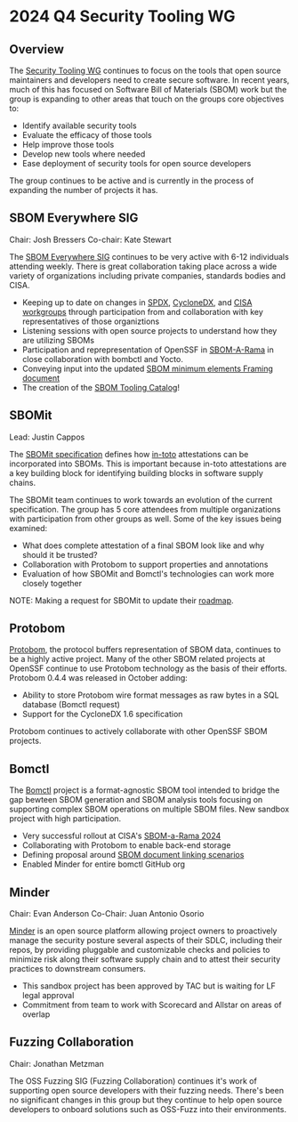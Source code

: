 # 2024 Q4 Security Tooling WG

## Overview
The [Security Tooling WG](https://github.com/ossf/wg-security-tooling) continues to focus on the tools that open source maintainers and developers need to create secure software.  In recent years, much of this has focused on Software Bill of Materials (SBOM) work but the group is expanding to other areas that touch on the groups core objectives to:
- Identify available security tools
- Evaluate the efficacy of those tools
- Help improve those tools
- Develop new tools where needed
- Ease deployment of security tools for open source developers

The group continues to be active and is currently in the process of expanding the number of projects it has.

## SBOM Everywhere SIG
Chair: Josh Bressers Co-chair: Kate Stewart

The [SBOM Everywhere SIG](https://github.com/ossf/sbom-everywhere) continues to be very active with 6-12 individuals attending weekly.  There is great collaboration taking place across a wide variety of organizations including private companies, standards bodies and CISA.

- Keeping up to date on changes in [SPDX](https://spdx.dev), [CycloneDX](https://cyclonedx.org), and [CISA workgroups](https://www.cisa.gov/sbom) through participation from and collaboration with key representatives of those organiztions
- Listening sessions with open source projects to understand how they are utilizing SBOMs
- Participation and reprepresentation of OpenSSF in [SBOM-A-Rama](https://www.cisa.gov/news-events/events/sbom-rama-fall-2024) in close collaboration with bombctl and Yocto.
- Conveying input into the updated [SBOM minimum elements Framing document](https://www.cisa.gov/resources-tools/resources/framing-software-component-transparency-2024)
- The creation of the [SBOM Tooling Catalog](https://sbom-catalog.openssf.org/)!

## SBOMit
Lead: Justin Cappos

The [SBOMit specification](https://github.com/SBOMit/specification) defines how [in-toto](https://in-toto.io) attestations can be incorporated into SBOMs.  This is important because in-toto attestations are a key building block for identifying building blocks in software supply chains.

The SBOMit team continues to work towards an evolution of the current specification.  The group has 5 core attendees from multiple organizations with participation from other groups as well.  Some of the key issues being examined:

- What does complete attestation of a final SBOM look like and why should it be trusted?
- Collaboration with Protobom to support properties and annotations
- Evaluation of how SBOMit and Bomctl's technologies can work more closely together

NOTE: Making a request for SBOMit to update their [roadmap](https://github.com/SBOMit/specification/wiki/SBOMit-Roadmap).

## Protobom
[Protobom](https://github.com/protobom/protobom), the protocol buffers representation of SBOM data, continues to be a highly active project.  Many of the other SBOM related projects at OpenSSF continue to use Protobom technology as the basis of their efforts.  Protobom 0.4.4 was released in October adding:

- Ability to store Protobom wire format messages as raw bytes in a SQL database (Bomctl request)
- Support for the CycloneDX 1.6 specification

Protobom continues to actively collaborate with other OpenSSF SBOM projects.

## Bomctl
The [Bomctl](https://github.com/bomctl/bomctl) project is a format-agnostic SBOM tool intended to bridge the gap bewteen SBOM generation and SBOM analysis tools focusing on supporting complex SBOM operations on multiple SBOM files.  New sandbox project with high participation.

- Very successful rollout at CISA's [SBOM-a-Rama 2024](https://www.cisa.gov/news-events/events/sbom-rama-fall-2024)
- Collaborating with Protobom to enable back-end storage
- Defining proposal around [SBOM document linking scenarios](https://docs.google.com/document/d/1Dj-OAycyAH3d6A9vPJWldNoLRArRVB607to_0s5Fk8w/edit?tab=t.0#heading=h.qflhf8nb1xeo)
- Enabled Minder for entire bomctl GitHub org

## Minder
Chair: Evan Anderson
Co-Chair: Juan Antonio Osorio

[Minder](https://github.com/mindersec/minder) is an open source platform allowing project owners to proactively manage the security posture several aspects of their SDLC, including their repos, by providing pluggable and customizable checks and policies to minimize risk along their software supply chain and to attest their security practices to downstream consumers.

- This sandbox project has been approved by TAC but is waiting for LF legal approval
- Commitment from team to work with Scorecard and Allstar on areas of overlap

## Fuzzing Collaboration
Chair: Jonathan Metzman

The OSS Fuzzing SIG (Fuzzing Collaboration) continues it's work of supporting open source developers with their fuzzing needs.  There's been no significant changes in this group but they continue to help open source developers to onboard solutions such as OSS-Fuzz into their environments.
